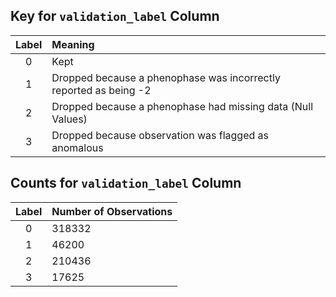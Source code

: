 ## Key for `validation_label` Column

| Label | Meaning |
| :----: | :----- |
| 0      | Kept   |
| 1      | Dropped because a phenophase was incorrectly reported as being -2 |
| 2      | Dropped because a phenophase had missing data (Null Values) |
| 3      | Dropped because observation was flagged as anomalous |

## Counts for `validation_label` Column

| Label | Number of Observations |
| :----: | :----- |
| 0      | 318332 |
| 1      | 46200 |
| 2      | 210436 |
| 3      | 17625 |
